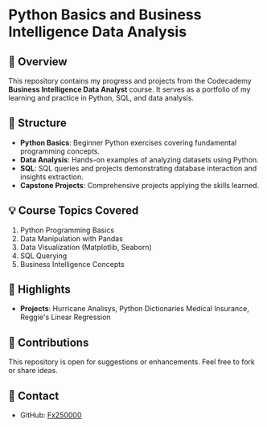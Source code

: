 # Python Basics and Business Intelligence Data Analysis

## 📝 Overview

This repository contains my progress and projects from the Codecademy **Business Intelligence Data Analyst** course. It serves as a portfolio of my learning and practice in Python, SQL, and data analysis.

## 📂 Structure

- **Python Basics**: Beginner Python exercises covering fundamental programming concepts.
- **Data Analysis**: Hands-on examples of analyzing datasets using Python.
- **SQL**: SQL queries and projects demonstrating database interaction and insights extraction.
- **Capstone Projects**: Comprehensive projects applying the skills learned.

## 💡 Course Topics Covered

1. Python Programming Basics
2. Data Manipulation with Pandas
3. Data Visualization (Matplotlib, Seaborn)
4. SQL Querying
5. Business Intelligence Concepts

## 🚀 Highlights

- **Projects**: Hurricane Analisys, Python Dictionaries Medical Insurance, Reggie's Linear Regression

## 🤝 Contributions

This repository is open for suggestions or enhancements. Feel free to fork or share ideas.

## 🔗 Contact

- GitHub: [Fx250000](https://github.com/Fx250000)

